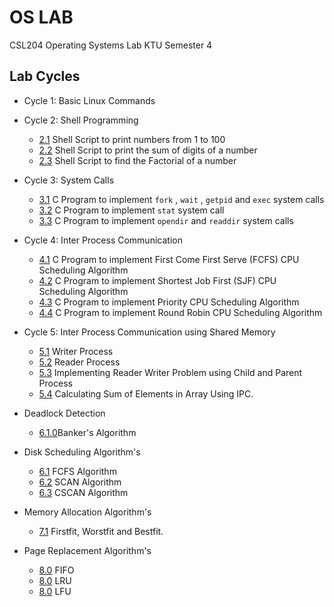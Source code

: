 # OS LAB
CSL204 Operating Systems Lab KTU Semester 4

## Lab Cycles

- Cycle 1: Basic Linux Commands

- Cycle 2: Shell Programming
    - [2.1](https://github.com/csc-mec/OS_Lab/blob/main/cycle2/Numbers.sh) Shell Script to print numbers from 1 to 100
    - [2.2](https://github.com/csc-mec/OS_Lab/blob/main/cycle2/Factorial.sh) Shell Script to print the sum of digits of a number
    - [2.3](https://github.com/csc-mec/OS_Lab/blob/main/cycle2/SumofDigits.sh) Shell Script to find the Factorial of a number

- Cycle 3: System Calls
    - [3.1](https://github.com/csc-mec/OS_Lab/blob/main/cycle3/Fork.c) C Program to implement `fork` , `wait` , `getpid` and `exec` system calls
    - [3.2](https://github.com/csc-mec/OS_Lab/blob/main/cycle3/Stat.c) C Program to implement `stat` system call
    - [3.3](https://github.com/csc-mec/OS_Lab/blob/main/cycle3/Directory.c) C Program to implement `opendir` and `readdir` system calls

- Cycle 4: Inter Process Communication
    - [4.1](https://github.com/csc-mec/OS_Lab/blob/main/cycle4/fcfs.c) C Program to implement First Come First Serve (FCFS) CPU Scheduling Algorithm
    - [4.2](https://github.com/csc-mec/OS_Lab/blob/main/cycle4/sjf.c) C Program to implement Shortest Job First (SJF) CPU Scheduling Algorithm
    - [4.3](https://github.com/csc-mec/OS_Lab/blob/main/cycle4/Priority.c) C Program to implement Priority CPU Scheduling Algorithm
    - [4.4](https://github.com/csc-mec/OS_Lab/blob/main/cycle4/round_robin.c) C Program to implement Round Robin CPU Scheduling Algorithm 

- Cycle 5: Inter Process Communication using Shared Memory
    - [5.1](https://github.com/csc-mec/OS_Lab/blob/main/cycle5/writer.c) Writer Process
    - [5.2](https://github.com/csc-mec/OS_Lab/blob/main/cycle5/reader.c) Reader Process
    - [5.3](https://github.com/csc-mec/OS_Lab/blob/main/cycle5/reader_writer.c) Implementing Reader Writer Problem using Child and Parent Process
    - [5.4](https://github.com/csc-mec/OS_Lab/blob/main/cycle5/sum_ipc.c) Calculating Sum of Elements in Array Using IPC.

- Deadlock Detection
    - [6.1.0](https://github.com/csc-mec/OS_Lab/blob/main/cycle6/BankersAlgorithm.c)Banker's Algorithm

- Disk Scheduling Algorithm's
    - [6.1](https://github.com/csc-mec/OS_Lab/blob/main/disk_scheduling/fcfs_disk.c) FCFS Algorithm
    - [6.2](https://github.com/csc-mec/OS_Lab/blob/main/disk_scheduling/scan_disk.c) SCAN Algorithm
    - [6.3](https://github.com/mathewalex806/OS_Lab/blob/main/disk_scheduling/cscan.c) CSCAN Algorithm

- Memory Allocation Algorithm's
     - [7.1](https://github.com/mathewalex806/OS_Lab/blob/main/Memory_allocation/Memoryallocation.c) Firstfit, Worstfit and Bestfit.

- Page Replacement Algorithm's
     - [8.0](https://github.com/mathewalex806/OS_Lab/blob/main/Page_Replacement/FIFO.c) FIFO
     - [8.0](https://github.com/mathewalex806/OS_Lab/blob/main/Page_Replacement/LRU.c) LRU
     - [8.0](https://github.com/mathewalex806/OS_Lab/blob/main/Page_Replacement/LFU.c) LFU